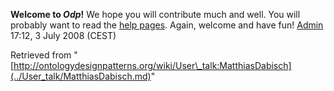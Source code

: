 __Welcome to _Odp_!__ We hope you will contribute much and well. 
You will probably want to read the [help pages](http://ontologydesignpatterns.org/wiki/Help:Contents "Help:Contents"). Again, welcome and have fun! [Admin](http://ontologydesignpatterns.org/wiki/index.php?title=User:Admin&action=edit&redlink=1 "User:Admin (not yet written)") 17:12, 3 July 2008 (CEST)





Retrieved from "[http://ontologydesignpatterns.org/wiki/User\_talk:MatthiasDabisch](../User_talk/MatthiasDabisch.md)"